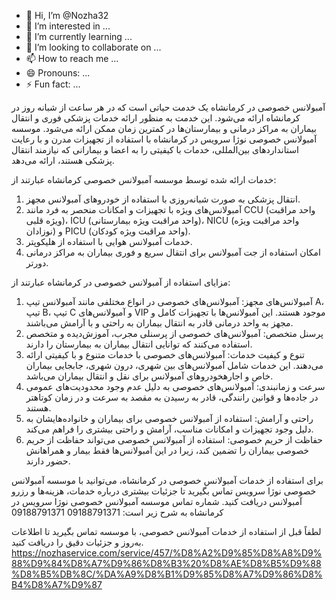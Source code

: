 - 👋 Hi, I’m @Nozha32
- 👀 I’m interested in ...
- 🌱 I’m currently learning ...
- 💞️ I’m looking to collaborate on ...
- 📫 How to reach me ...
- 😄 Pronouns: ...
- ⚡ Fun fact: ...

<!---
Nozha32/Nozha32 is a ✨ special ✨ repository because its `README.md` (this file) appears on your GitHub profile.
You can click the Preview link to take a look at your changes.
--->
آمبولانس خصوصی در کرمانشاه یک خدمت حیاتی است که در هر ساعت از شبانه روز در کرمانشاه ارائه می‌شود. این خدمت به منظور ارائه خدمات پزشکی فوری و انتقال بیماران به مراکز درمانی و بیمارستان‌ها در کمترین زمان ممکن ارائه می‌شود. موسسه آمبولانس خصوصی نوژا سرویس در کرمانشاه با استفاده از تجهیزات مدرن و با رعایت استانداردهای بین‌المللی، خدمات با کیفیتی را به اعضا و بیمارانی که نیازمند انتقال پزشکی هستند، ارائه می‌دهد.

خدمات ارائه شده توسط موسسه آمبولانس خصوصی کرمانشاه عبارتند از:
1. انتقال پزشکی به صورت شبانه‌روزی با استفاده از خودروهای آمبولانس مجهز.
2. آمبولانس‌های ویژه با تجهیزات و امکانات منحصر به فرد مانند CCU (واحد مراقبت ویژه قلبی)، ICU (واحد مراقبت ویژه بیمارستانی)، NICU (واحد مراقبت ویژه نوزادان) و PICU (واحد مراقبت ویژه کودکان).
3. خدمات آمبولانس هوایی با استفاده از هلیکوپتر.
4. امکان استفاده از جت آمبولانس برای انتقال سریع و فوری بیماران به مراکز درمانی دورتر.

مزایای استفاده از آمبولانس خصوصی در کرمانشاه عبارتند از:
1. آمبولانس‌های مجهز: آمبولانس‌های خصوصی در انواع مختلفی مانند آمبولانس تیپ A، تیپ B، تیپ C و آمبولانس‌های VIP موجود هستند. این آمبولانس‌ها با تجهیزات کامل و مجهز به واحد درمانی قادر به انتقال بیماران به راحتی و با آرامش می‌باشند.
2. پرسنل متخصص: آمبولانس‌های خصوصی از پرسنلی مجرب، آموزش‌دیده و متخصص استفاده می‌کنند که توانایی انتقال بیماران به بیمارستان را دارند.
3. تنوع و کیفیت خدمات: آمبولانس‌های خصوصی با خدمات متنوع و با کیفیتی ارائه می‌دهند. این خدمات شامل آمبولانس‌های بین شهری، درون شهری، جابجایی بیماران خاص و اجارهخودروهای آمبولانس برای نقل و انتقال بیماران می‌باشد.
4. سرعت و زمانبندی: آمبولانس‌های خصوصی به دلیل عدم وجود محدودیت‌های عمومی در جاده‌ها و قوانین رانندگی، قادر به رسیدن به مقصد به سرعت و در زمان کوتاهتر هستند.
5. راحتی و آرامش: استفاده از آمبولانس خصوصی برای بیماران و خانواده‌هایشان به دلیل وجود تجهیزات و امکانات مناسب، آرامش و راحتی بیشتری را فراهم می‌کند.
6. حفاظت از حریم خصوصی: استفاده از آمبولانس خصوصی می‌تواند حفاظت از حریم خصوصی بیماران را تضمین کند، زیرا در این آمبولانس‌ها فقط بیمار و همراهانش حضور دارند.

برای استفاده از خدمات آمبولانس خصوصی در کرمانشاه، می‌توانید با موسسه آمبولانس خصوصی نوژا سرویس تماس بگیرید تا جزئیات بیشتری درباره خدمات، هزینه‌ها و رزرو آمبولانس دریافت کنید. شماره تماس موسسه آمبولانس خصوصی نوژا سرویس در کرمانشاه به شرح زیر است:
09188791371
09188791371

لطفاً قبل از استفاده از خدمات آمبولانس خصوصی، با موسسه تماس بگیرید تا اطلاعات به‌روز و جزئیات دقیق را دریافت کنید.
https://nozhaservice.com/service/457/%D8%A2%D9%85%D8%A8%D9%88%D9%84%D8%A7%D9%86%D8%B3%20%D8%AE%D8%B5%D9%88%D8%B5%DB%8C/%DA%A9%D8%B1%D9%85%D8%A7%D9%86%D8%B4%D8%A7%D9%87
